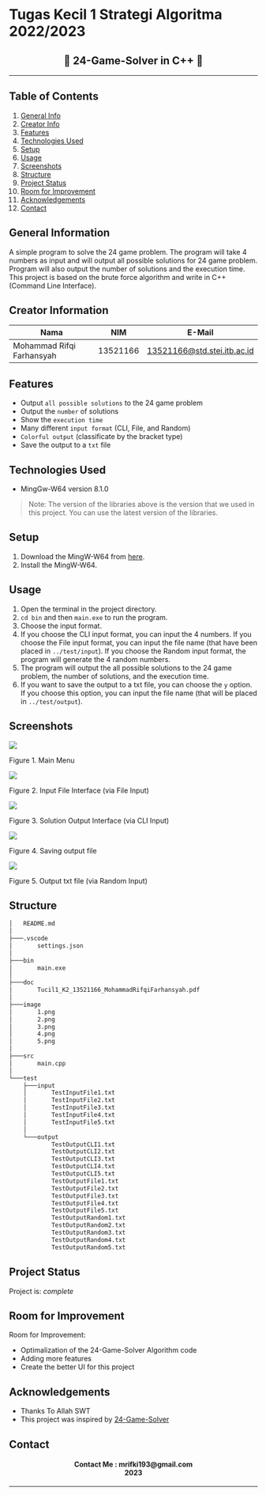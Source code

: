 # Tugas Kecil 1 Strategi Algoritma 2022/2023
<h2 align="center">
  👾 24-Game-Solver in C++ 👾<br/>
</h2>
<hr>

## Table of Contents
1. [General Info](#general-information)
2. [Creator Info](#creator-information)
3. [Features](#features)
4. [Technologies Used](#technologies-used)
5. [Setup](#setup)
6. [Usage](#usage)
7. [Screenshots](#screenshots)
7. [Structure](#structure)
8. [Project Status](#project-status)
9. [Room for Improvement](#room-for-improvement)
10. [Acknowledgements](#acknowledgements)
11. [Contact](#contact)

<a name="general-information"></a>

## General Information
A simple program to solve the 24 game problem. The program will take 4 numbers as input and will output all possible solutions for 24 game problem. Program will also output the number of solutions and the execution time. This project is based on the brute force algorithm and write in C++ (Command Line Interface).

<a name="creator-information"></a>

## Creator Information

| Nama                        | NIM      | E-Mail                      |
| --------------------------- | -------- | --------------------------- |
| Mohammad Rifqi Farhansyah   | 13521166 | 13521166@std.stei.itb.ac.id |

<a name="features"></a>

## Features
- Output `all possible solutions` to the 24 game problem
- Output the `number` of solutions
- Show the `execution time`
- Many different `input format` (CLI, File, and Random)
- `Colorful output` (classificate by the bracket type)
- Save the output to a `txt` file

<a name="technologies-used"></a>

## Technologies Used
- MingGw-W64 version 8.1.0

> Note: The version of the libraries above is the version that we used in this project. You can use the latest version of the libraries.

<a name="setup"></a>

## Setup
1. Download the MingW-W64 from [here](https://sourceforge.net/projects/mingw-w64/files/).
2. Install the MingW-W64.

<a name="usage"></a>

## Usage
1. Open the terminal in the project directory.
2. `cd bin` and then `main.exe` to run the program.
3. Choose the input format.
4. If you choose the CLI input format, you can input the 4 numbers. If you choose the File input format, you can input the file name (that have been placed in `../test/input`). If you choose the Random input format, the program will generate the 4 random numbers.
5. The program will output the all possible solutions to the 24 game problem, the number of solutions, and the execution time.
6. If you want to save the output to a txt file, you can choose the `y` option. If you choose this option, you can input the file name (that will be placed in `../test/output`).

<a name="screenshots"></a>

## Screenshots
<p>
  <img src="/image/1.png/">
  <p>Figure 1. Main Menu</p>
  <nl>
  <img src="/image/2.png/">
  <p>Figure 2. Input File Interface (via File Input)</p>
  <nl>
  <img src="/image/3.png/">
  <p>Figure 3. Solution Output Interface (via CLI Input)</p>
  <nl>
  <img src="/image/4.png/">
  <p>Figure 4. Saving output file</p>
  <nl>
  <img src="/image/5.png/">
  <p>Figure 5. Output txt file (via Random Input)</p>
  <nl>
</p>

<a name="structure"></a>

## Structure
```bash
│   README.md
│
├───.vscode
│       settings.json
│
├───bin
│       main.exe
│
├───doc
│       Tucil1_K2_13521166_MohammadRifqiFarhansyah.pdf
│
├───image
│       1.png
│       2.png
│       3.png
│       4.png
│       5.png
│
├───src
│       main.cpp
│
└───test
    ├───input
    │       TestInputFile1.txt
    │       TestInputFile2.txt
    │       TestInputFile3.txt
    │       TestInputFile4.txt
    │       TestInputFile5.txt
    │
    └───output
            TestOutputCLI1.txt
            TestOutputCLI2.txt
            TestOutputCLI3.txt
            TestOutputCLI4.txt
            TestOutputCLI5.txt
            TestOutputFile1.txt
            TestOutputFile2.txt
            TestOutputFile3.txt
            TestOutputFile4.txt
            TestOutputFile5.txt
            TestOutputRandom1.txt
            TestOutputRandom2.txt
            TestOutputRandom3.txt
            TestOutputRandom4.txt
            TestOutputRandom5.txt
```

<a name="project-status">

## Project Status
Project is: _complete_

<a name="room-for-improvement">

## Room for Improvement
Room for Improvement:
- Optimalization of the 24-Game-Solver Algorithm code
- Adding more features
- Create the better UI for this project

<a name="acknowledgements">

## Acknowledgements
- Thanks To Allah SWT
- This project was inspired by [24-Game-Solver](
https://informatika.stei.itb.ac.id/~rinaldi.munir/Stmik/2015-2016/Makalah-2016/MakalahStima-2016-038.pdf)

<a name="contact"></a>

## Contact
<h4 align="center">
  Contact Me : mrifki193@gmail.com<br/>
  2023
</h4>
<hr>
